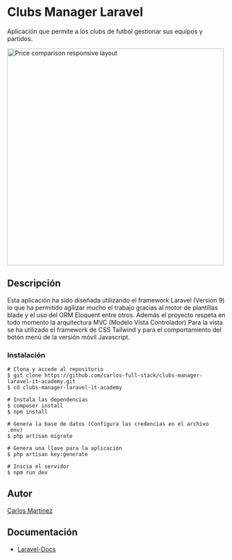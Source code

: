 # Clubs Manager Laravel 

Aplicación que permite a los clubs de futbol gestionar sus equipos y partidos.

<img src="https://user-images.githubusercontent.com/104822099/200525493-d53e54c0-5b3f-4053-b47d-416ab9f72df3.png" width="500" heigh="288px" alt="Price comparison responsive layout">


## Descripción

Esta aplicación ha sido diseñada utilizando el framework Laravel (Version 9) lo que ha permitido agilizar mucho el trabajo gracias al motor de plantillas blade y el uso del ORM Eloquent entre otros. Además el proyecto respeta en todo momento la arquitectura MVC (Modelo Vista Controlador) Para la vista se ha utilizado el framework de CSS Tailwind y para el comportamiento del botón menú de la versión móvil Javascript.

### Instalación

```
# Clona y accede al repositorio
$ git clone https://github.com/carlos-full-stack/clubs-manager-laravel-it-academy.git
$ cd clubs-manager-laravel-it-academy

# Instala las dependencias
$ composer install
$ npm install

# Genera la base de datos (Configura las credencias en el archivo .env)
$ php artisan migrate

# Genera una llave para la aplicación
$ php artisan key:generate

# Inicia el servidor
$ npm run dev
```


## Autor

[Carlos Martinez](https://carlosfullstack.es/)

## Documentación

* [Laravel-Docs](https://laravel.com/docs/9.x)
